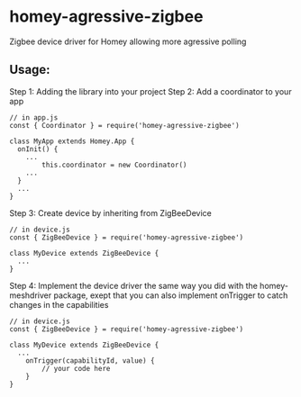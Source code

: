 # homey-agressive-zigbee
Zigbee device driver for Homey allowing more agressive polling

## Usage:

Step 1: Adding the library into your project
Step 2: Add a coordinator to your app
```
// in app.js
const { Coordinator } = require('homey-agressive-zigbee')

class MyApp extends Homey.App {
  onInit() {
    ...
		this.coordinator = new Coordinator()
    ...
  }
  ...
}
```
Step 3: Create device by inheriting from ZigBeeDevice
```
// in device.js
const { ZigBeeDevice } = require('homey-agressive-zigbee')

class MyDevice extends ZigBeeDevice {
  ...
}

```
Step 4: Implement the device driver the same way you did with the homey-meshdriver package, exept that you can also implement onTrigger to catch changes in the capabilities
```
// in device.js
const { ZigBeeDevice } = require('homey-agressive-zigbee')

class MyDevice extends ZigBeeDevice {
  ...
	onTrigger(capabilityId, value) {
		// your code here
	}
}
```

